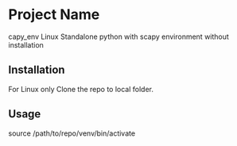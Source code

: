 # Project Name
capy_env
Linux Standalone python with scapy environment without installation

## Installation

For Linux only
Clone the repo to local folder.

## Usage

source /path/to/repo/venv/bin/activate
 
